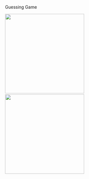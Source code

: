Guessing Game

<img src="https://github.com/user-attachments/assets/3666cca7-3baf-4eda-833e-3d9a7d3b870c" width="260">&emsp;<img src="https://github.com/user-attachments/assets/78ae431c-6dde-49b5-b435-d442bc83be08" width="260">
